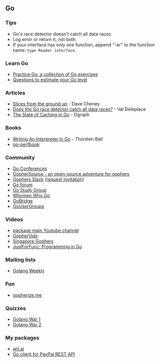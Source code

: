 ## Go

### Tips

- Go's race detector doesn't catch all data races
- Log error or return it, not both.
- If your interface has only one function, append "-er" to the function name: `type Reader interface`.

### Learn Go

- [Practice Go: a collection of Go exercises](https://github.com/plutov/practice-go)
- [Questions to estimate your Go level](https://github.com/logpacker/go-questions)

### Articles

- [Slices from the ground up](https://dave.cheney.net/2018/07/12/slices-from-the-ground-up) - Dave Cheney
- [Does the Go race detector catch all data races?](https://medium.com/@val_deleplace/does-the-race-detector-catch-all-data-races-1afed51d57fb) - Val Deleplace
- [The State of Caching in Go](https://blog.dgraph.io/post/caching-in-go/) - Dgraph

### Books

- [Writing An Interpreter In Go](https://interpreterbook.com/) - Thorsten Ball
- [go-perfbook](https://github.com/dgryski/go-perfbook)

### Community

- [Go Conferences](https://github.com/golang/go/wiki/Conferences)
- [GopherSource - an open-source adventure for gophers](https://gophersource.com/)
- [Gophers Slack](https://gophers.slack.com/) ([request invitation](https://invite.slack.golangbridge.org/))
- [Go forum](https://forum.golangbridge.org/)
- [Go Study Group](https://gophersource.com/study-group/)
- [Whomen Who Go](https://www.womenwhogo.org/)
- [GoBridge](https://golangbridge.org/)
- [GoUserGroups](https://github.com/golang/go/wiki/GoUserGroups)

### Videos

- [package main Youtube channel](https://www.youtube.com/packagemain)
- [GopherVids](https://gophervids.appspot.com/)
- [Singapore Gophers](https://www.youtube.com/channel/UCazkIMpjghmT8fugD1WF_DQ)
- [JustForFunc: Programming in Go](https://www.youtube.com/channel/UC_BzFbxG2za3bp5NRRRXJSw)

### Mailing lists

- [Golang Weekly](https://golangweekly.com/)

### Fun

- [gopherize.me](https://gopherize.me/)

### Quizzes

- [Golang War 1](https://logpacker.com/blog/the-first-golang-war)
- [Golang War 2](https://logpacker.com/blog/the-second-golang-war)

### My packages

- [wit.ai](https://github.com/plutov/wit.ai)
- [Go client for PayPal REST API](https://github.com/logpacker/PayPal-Go-SDK)